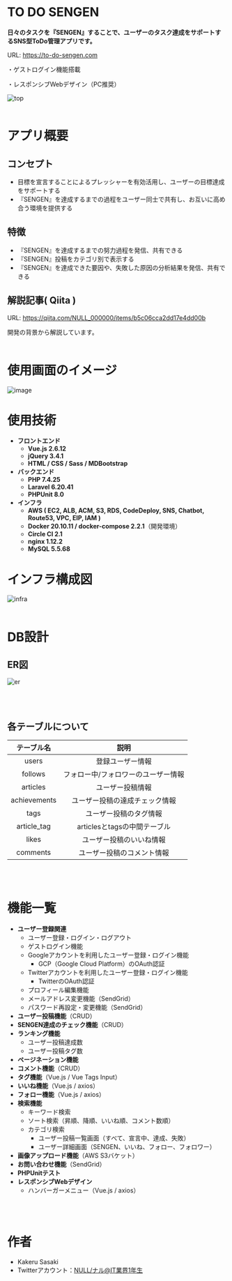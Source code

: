 # **TO DO SENGEN**
**日々のタスクを『SENGEN』することで、ユーザーのタスク達成をサポートするSNS型ToDo管理アプリです。**

URL: https://to-do-sengen.com

・ゲストログイン機能搭載

・レスポンシブWebデザイン（PC推奨）

![top](public/images/README.md/top_todosengen.png)
<br>
<br>

# **アプリ概要**
## **コンセプト**

- 目標を宣言することによるプレッシャーを有効活用し、ユーザーの目標達成をサポートする
- 『SENGEN』を達成するまでの過程をユーザー同士で共有し、お互いに高め合う環境を提供する

## **特徴**
- 『SENGEN』を達成するまでの努力過程を発信、共有できる
- 『SENGEN』投稿をカテゴリ別で表示する
- 『SENGEN』を達成できた要因や、失敗した原因の分析結果を発信、共有できる

## **解説記事**( Qiita )
URL: https://qiita.com/NULL_000000/items/b5c06cca2dd17e4dd00b

開発の背景から解説しています。
<br>
<br>

# **使用画面のイメージ**
![image](/public/images/README.md/image_todosengen.png)

# **使用技術**
- **フロントエンド**
  - **Vue.js 2.6.12**
  - **jQuery 3.4.1**
  - **HTML / CSS / Sass / MDBootstrap**
- **バックエンド**
  - **PHP 7.4.25**
  - **Laravel 6.20.41**
  - **PHPUnit 8.0**
- **インフラ**
  - **AWS ( EC2, ALB, ACM, S3, RDS, CodeDeploy, SNS, Chatbot, Route53, VPC, EIP, IAM )**
  - **Docker 20.10.11 / docker-compose 2.2.1**（開発環境）
  - **Circle CI 2.1**
  - **nginx 1.12.2**
  - **MySQL 5.5.68**

# **インフラ構成図**
![infra](/public/images/README.md/infra_todosengen.png)
<br>
<br>

# **DB設計**
## **ER図**
![er](/public/images/README.md/er_todosengen.png)

<br>
<br>

## **各テーブルについて**
| テーブル名   | 説明                                |
|:-:           |:-:                                  |
| users        | 登録ユーザー情報                    |
| follows      | フォロー中/フォロワーのユーザー情報 |
| articles     | ユーザー投稿情報                    |
| achievements | ユーザー投稿の達成チェック情報      |
| tags         | ユーザー投稿のタグ情報              |
| article_tag  | articlesとtagsの中間テーブル        |
| likes        | ユーザー投稿のいいね情報            |
| comments     | ユーザー投稿のコメント情報          |
<br>
<br>

# **機能一覧**
- **ユーザー登録関連**
  - ユーザー登録・ログイン・ログアウト
  - ゲストログイン機能
  - Googleアカウントを利用したユーザー登録・ログイン機能
    - GCP（Google Cloud Platform）のOAuth認証
  - Twitterアカウントを利用したユーザー登録・ログイン機能
    - TwitterのOAuth認証
  - プロフィール編集機能
  - メールアドレス変更機能（SendGrid）
  - パスワード再設定・変更機能（SendGrid）
- **ユーザー投稿機能**（CRUD）
- **SENGEN達成のチェック機能**（CRUD）
- **ランキング機能**
  - ユーザー投稿達成数
  - ユーザー投稿タグ数
- **ページネーション機能**
- **コメント機能**（CRUD）
- **タグ機能**（Vue.js / Vue Tags Input）
- **いいね機能**（Vue.js / axios）
- **フォロー機能**（Vue.js / axios）
- **検索機能**
  - キーワード検索
  - ソート検索（昇順、降順、いいね順、コメント数順）
  - カテゴリ検索
    - ユーザー投稿一覧画面（すべて、宣言中、達成、失敗）
    - ユーザー詳細画面（SENGEN、いいね、フォロー、フォロワー）
- **画像アップロード機能**（AWS S3バケット）
- **お問い合わせ機能**（SendGrid）
- **PHPUnitテスト**
- **レスポンシブWebデザイン**
  - ハンバーガーメニュー（Vue.js / axios）
<br>
<br>

# **作者**
- Kakeru Sasaki
- Twitterアカウント：[NULL/ナル@IT業界1年生](https://twitter.com/_NULL_000000_)
